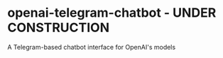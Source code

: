 # openai-telegram-chatbot - UNDER CONSTRUCTION
A Telegram-based chatbot interface for OpenAI's models
